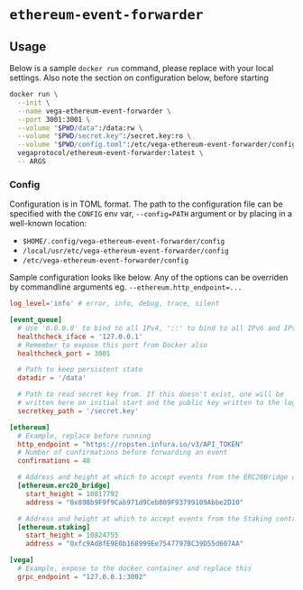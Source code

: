 # `ethereum-event-forwarder`

## Usage

Below is a sample `docker run` command, please replace with your local
settings. Also note the section on configuration below, before starting

```sh
docker run \
  --init \
  --name vega-ethereum-event-forwarder \
  --port 3001:3001 \
  --volume "$PWD/data":/data:rw \
  --volume "$PWD/secret.key":/secret.key:ro \
  --volume "$PWD/config.toml":/etc/vega-ethereum-event-forwarder/config:ro \
  vegaprotocol/ethereum-event-forwarder:latest \
  -- ARGS
```

### Config

Configuration is in TOML format. The path to the configuration file can
be specified with the `CONFIG` env var, `--config=PATH` argument or by
placing in a well-known location:

- `$HOME/.config/vega-ethereum-event-forwarder/config`
- `/local/usr/etc/vega-ethereum-event-forwarder/config`
- `/etc/vega-ethereum-event-forwarder/config`

Sample configuration looks like below. Any of the options can be
overriden by commandline arguments eg. `--ethereum.http_endpoint=...`

```toml
log_level='info' # error, info, debug, trace, silent

[event_queue]
  # Use '0.0.0.0' to bind to all IPv4, '::' to bind to all IPv6 and IPv4
  healthcheck_iface = '127.0.0.1'
  # Remember to expose this port from Docker also
  healthcheck_port = 3001

  # Path to keep persistent state
  datadir = '/data'

  # Path to read secret key from. If this doesn't exist, one will be
  # written here on initial start and the public key written to the logs
  secretkey_path = '/secret.key'

[ethereum]
  # Example, replace before running
  http_endpoint = "https://ropsten.infura.io/v3/API_TOKEN"
  # Number of confirmations before forwarding an event
  confirmations = 40

  # Address and height at which to accept events from the ERC20Bridge contract
  [ethereum.erc20_bridge]
    start_height = 10817792
    address = "0x898b9F9f9Cab971d9Ceb809F93799109Abbe2D10"

  # Address and height at which to accept events from the Staking contract
  [ethereum.staking]
    start_height = 10824755
    address = "0xfc9Ad8fE9E0b168999Ee7547797BC39D55d607AA"

[vega]
  # Example, expose to the docker container and replace this
  grpc_endpoint = "127.0.0.1:3002"
```
